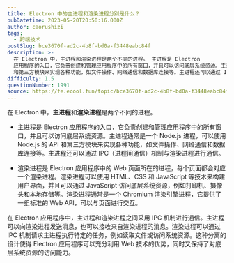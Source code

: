 ```yaml
---
title: Electron 中的主进程和渲染进程分别是什么？
pubDatetime: 2023-05-20T20:50:16.000Z
author: caorushizi
tags:
  - 跨端技术
postSlug: bce3670f-ad2c-4b8f-bd0a-f3448eabc84f
description: >-
  在 Electron 中，主进程和渲染进程是两个不同的进程。 主进程是 Electron
  应用程序的入口，它负责创建和管理应用程序中的所有窗口，并且可以访问底层系统资源。主进程通常是一个 Node.js 进程，可以使用 Node.js 的 API
  和第三方模块来实现各种功能，如文件操作、网络通信和数据库连接等。主进程还可以通过 IPC（进程间通信）机制与渲染进程进行通信。 渲染进程是 Electr
difficulty: 1.5
questionNumber: 1991
source: https://fe.ecool.fun/topic/bce3670f-ad2c-4b8f-bd0a-f3448eabc84f
---
```


在 Electron 中，**主进程**和**渲染进程**是两个不同的进程。

* 主进程是 Electron 应用程序的入口，它负责创建和管理应用程序中的所有窗口，并且可以访问底层系统资源。主进程通常是一个 Node.js 进程，可以使用 Node.js 的 API 和第三方模块来实现各种功能，如文件操作、网络通信和数据库连接等。主进程还可以通过 IPC（进程间通信）机制与渲染进程进行通信。

* 渲染进程是 Electron 应用程序中的 Web 页面所在的进程，每个页面都会对应一个渲染进程。渲染进程可以使用 HTML、CSS 和 JavaScript 等技术来构建用户界面，并且可以通过 JavaScript 访问底层系统资源，例如打印机、摄像头和本地存储等。渲染进程通常是一个 Chromium 渲染引擎进程，它提供了一组标准的 Web API，可以与页面进行交互。

在 Electron 应用程序中，主进程和渲染进程之间采用 IPC 机制进行通信。主进程可以向渲染进程发送消息，也可以接收来自渲染进程的消息。渲染进程可以通过 IPC 机制请求主进程执行特定的任务，例如读取文件或访问系统资源。这种分离的设计使得 Electron 应用程序可以充分利用 Web 技术的优势，同时又保持了对底层系统资源的访问能力。
